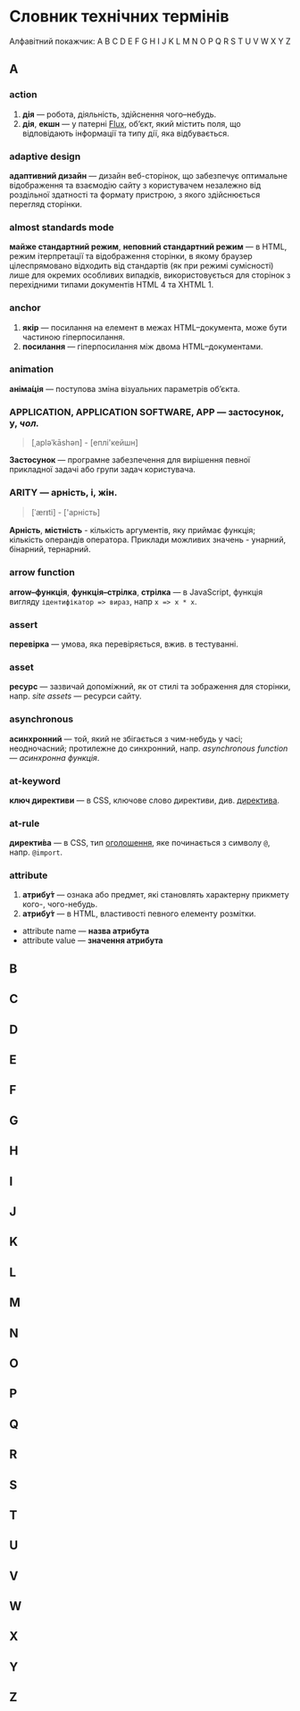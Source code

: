 # Словник технічних термінів

Алфавітний покажчик: A B C D E F G H I J K L M N O P Q R S T U V W X Y Z

## A

### action

1. **дія** — робота, діяльність, здійснення чого–небудь.
1. **дія**, **екшн** — у патерні [Flux](https://facebook.github.io/flux/), об’єкт, який містить поля, що відповідають інформації та типу дії, яка відбувається.

### adaptive design

**адаптивний дизайн** — дизайн веб-сторінок, що забезпечує оптимальне відображення та взаємодію сайту з користувачем незалежно від роздільної здатності та формату пристрою, з якого здійснюється перегляд сторінки.

### almost standards mode

**майже стандартний режим**, **неповний стандартний режим** — в HTML, режим ітерпретації та відображення сторінки, в якому браузер цілеспрямовано відходить від стандартів (як при режимі сумісності) лише для окремих особливих випадків, використовується для сторінок з перехідними типами документів HTML 4 та XHTML 1.

### anchor

1. **якір** — посилання на елемент в межах HTML–документа, може бути частиною гіперпосилання.
1. **посилання** — гіперпосилання між двома HTML–документами.

### animation

**аніма́ція** — поступова зміна візуальних параметрів об’єкта.

### **APPLICATION, APPLICATION SOFTWARE, APP** — **застосунок**, **у**, _**чол.**_

> [ˌapləˈkāshən] - [еплі'кейшн]

**Застосунок** — програмне забезпечення для вирішення певної прикладної задачі або групи задач користувача.

### **ARITY** — арність, і, жін.

> [ˈærᵻti] - ['арність]

**Арність**, **містність** - кількість аргументів, яку приймає функція; кількість операндів оператора. Приклади можливих значень - унарний, бінарний, тернарний.

### arrow function

**аrrow–функція**, **функція–стрілка**, **стрілка** — в JavaScript, функція вигляду `ідентифікатор => вираз`, напр `x => x * x`.

### assert

**перевірка** — умова, яка перевіряється, вжив. в тестуванні.

### asset

**ресурс** — зазвичай допоміжний, як от стилі та зображення для сторінки, напр. _site assets_ — ресурси сайту.

### asynchronous

**асинхронний** — той, який не збігається з чим-небудь у часі; неодночасний; протилежне до синхронний, напр. _asynchronous function — асинхронна функція_.

### at-keyword

**ключ директиви** — в CSS, ключове слово директиви, див. [директива](#at-rule).

### at-rule

**директи́ва** — в CSS, тип [оголошення](statement), яке починається з символу `@`, напр. `@import`.

### attribute

1. **атрибу́т** — ознака або предмет, які становлять характерну прикмету кого-, чого-небудь.
1. **атрибу́т** — в HTML, властивості певного елементу розмітки.
  * attribute name — **назва атрибута**
  * attribute value — **значення атрибута**

## B

## C

## D

## E

## F

## G

## H

## I

## J

## K

## L

## M

## N

## O

## P

## Q

## R

## S

## T

## U

## V

## W

## X

## Y

## Z
